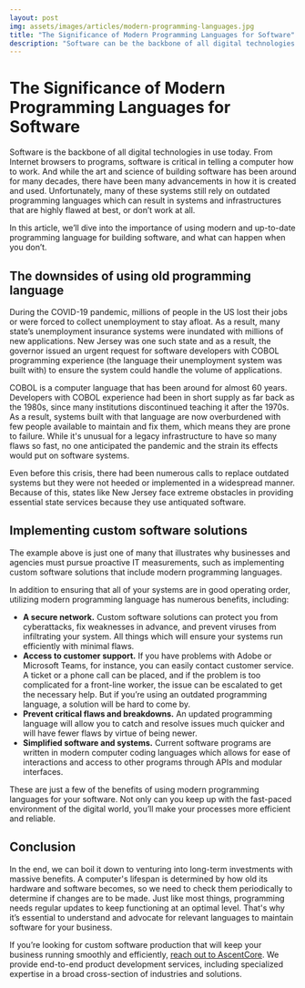 ```yaml
---
layout: post
img: assets/images/articles/modern-programming-languages.jpg
title: "The Significance of Modern Programming Languages for Software"
description: "Software can be the backbone of all digital technologies in use today, but many times systems still rely on outdated programming languages which can result in flawed or non-working programs. In this article we'll explore the benefits of using modern and up to date language for building software that are not possible with older versions."
---
```


# The Significance of Modern Programming Languages for Software

Software is the backbone of all digital technologies in use today. From Internet browsers to programs, software is critical in telling a computer how to work. And while the art and science of building software has been around for many decades, there have been many advancements in how it is created and used. Unfortunately, many of these systems still rely on outdated programming languages which can result in systems and infrastructures that are highly flawed at best, or don’t work at all.

In this article, we’ll dive into the importance of using modern and up-to-date programming language for building software, and what can happen when you don’t.

## The downsides of using old programming language

During the COVID-19 pandemic, millions of people in the US lost their jobs or were forced to collect unemployment to stay afloat. As a result, many state’s unemployment insurance systems were inundated with millions of new applications. New Jersey was one such state and as a result, the governor issued an urgent request for software developers with COBOL programming experience (the language their unemployment system was built with) to ensure the system could handle the volume of applications.

COBOL is a computer language that has been around for almost 60 years. Developers with COBOL experience had been in short supply as far back as the 1980s, since many institutions discontinued teaching it after the 1970s. As a result, systems built with that language are now overburdened with few people available to maintain and fix them, which means they are prone to failure. While it's unusual for a legacy infrastructure to have so many flaws so fast, no one anticipated the pandemic and the strain its effects would put on software systems.

Even before this crisis, there had been numerous calls to replace outdated systems but they were not heeded or implemented in a widespread manner. Because of this, states like New Jersey face extreme obstacles in providing essential state services because they use antiquated software.

## Implementing custom software solutions

The example above is just one of many that illustrates why businesses and agencies must pursue proactive IT measurements, such as implementing custom software solutions that include modern programming languages.

In addition to ensuring that all of your systems are in good operating order, utilizing modern programming language has numerous benefits, including: 
- **A secure network.** Custom software solutions can protect you from cyberattacks, fix weaknesses in advance, and prevent viruses from infiltrating your system. All things which will ensure your systems run efficiently with minimal flaws.
- **Access to customer support.** If you have problems with Adobe or Microsoft Teams, for instance, you can easily contact customer service. A ticket or a phone call can be placed, and if the problem is too complicated for a front-line worker, the issue can be escalated to get the necessary help. But if you’re using an outdated programming language, a solution will be hard to come by. 
- **Prevent critical flaws and breakdowns.** An updated programming language will allow you to catch and resolve issues much quicker and will have fewer flaws by virtue of being newer. 
- **Simplified software and systems.** Current software programs are written in modern computer coding languages which allows for ease of interactions and access to other programs through APIs and modular interfaces.

These are just a few of the benefits of using modern programming languages for your software. Not only can you keep up with the fast-paced environment of the digital world, you’ll make your processes more efficient and reliable.

## Conclusion

In the end, we can boil it down to venturing into long-term investments with massive benefits. A computer's lifespan is determined by how old its hardware and software becomes, so we need to check them periodically to determine if changes are to be made. Just like most things, programming needs regular updates to keep functioning at an optimal level. That's why it’s essential to understand and advocate for relevant languages to maintain software for your business.

If you’re looking for custom software production that will keep your business running smoothly and efficiently, [reach out to AscentCore](https://www.ascentcore.com/contact.html). We provide end-to-end product development services, including specialized expertise in a broad cross-section of industries and solutions.